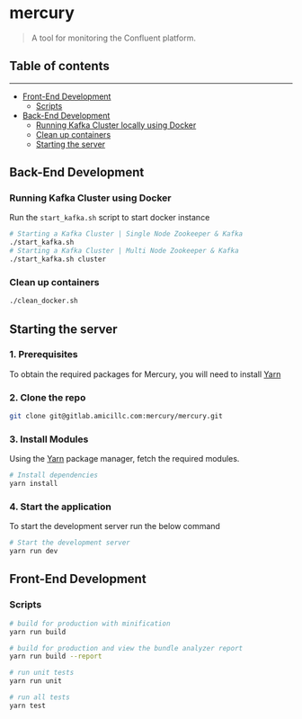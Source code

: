 # mercury

> A tool for monitoring the Confluent platform.

## Table of contents
---
- [Front-End Development](#front-end-development)
  - [Scripts](#scripts)
- [Back-End Development](#back-end-development)
  - [Running Kafka Cluster locally using Docker](#running-kafka-cluster-using-docker)
  - [Clean up containers](#clean-up-containers)
  - [Starting the server](#starting-the-server)

## Back-End Development

### Running Kafka Cluster using Docker

Run the `start_kafka.sh` script to start docker instance
```bash
# Starting a Kafka Cluster | Single Node Zookeeper & Kafka
./start_kafka.sh
# Starting a Kafka Cluster | Multi Node Zookeeper & Kafka
./start_kafka.sh cluster
```

### Clean up containers
```bash
./clean_docker.sh
```

## Starting the server

### 1. Prerequisites
To obtain the required packages for Mercury, you will need to install [Yarn](https://yarnpkg.com/)

### 2. Clone the repo
```bash
git clone git@gitlab.amicillc.com:mercury/mercury.git
```

### 3. Install Modules
Using the [Yarn](https://yarnpkg.com/) package manager, fetch the required modules.
```bash
# Install dependencies
yarn install
```
   
### 4. Start the application
To start the development server run the below command
```bash
# Start the development server
yarn run dev
```

## Front-End Development

### Scripts

``` bash
# build for production with minification
yarn run build

# build for production and view the bundle analyzer report
yarn run build --report

# run unit tests
yarn run unit

# run all tests
yarn test
```
